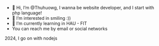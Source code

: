 - 👋 Hi, I’m @Thuhuowg, I wanna be website developer, and I start with php language!
- 👀 I’m interested in smiling :))
- 🌱 I’m currently learning in HAU - FIT
- You can reach me by email or social networks

2024, I go on with nodejs
<!---
Thuhuowg/Thuhuowg is a ✨ special ✨ repository because its `README.md` (this file) appears on your GitHub profile.
You can click the Preview link to take a look at your changes.
--->
